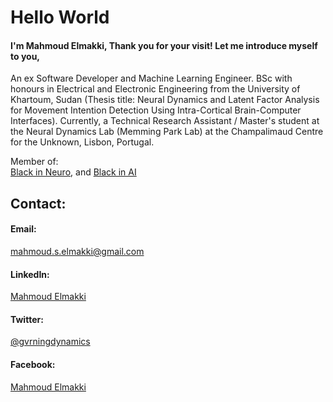 # Hello World

#### I'm Mahmoud Elmakki, Thank you for your visit! Let me introduce myself to you,
An ex Software Developer and Machine Learning Engineer. BSc with honours in Electrical and Electronic Engineering from the University of Khartoum, Sudan (Thesis title: Neural Dynamics and  Latent Factor Analysis for Movement Intention Detection Using Intra-Cortical Brain-Computer Interfaces). Currently, a Technical Research Assistant / Master's student at the Neural Dynamics Lab (Memming Park Lab) at the Champalimaud Centre for the Unknown, Lisbon, Portugal.

Member of:  
[Black in Neuro](https://blackinneuro.com/), and [Black in AI](https://blackinai.github.io/#/)

## Contact:

#### Email:
mahmoud.s.elmakki@gmail.com 

#### LinkedIn:
[Mahmoud Elmakki](https://www.linkedin.com/in/mahmoud-elmakki-0ab198190)

#### Twitter:
[@gvrningdynamics](https://x.com/gvrningdynamics?t=Vuwz5LgCEaZ2Me2O8uMtXw&s=09)

#### Facebook:
[Mahmoud Elmakki](https://www.facebook.com/profile.php?id=100003117683518)

